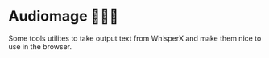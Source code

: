 # Audiomage 🧙🧙‍♂️

Some tools utilites to take output text from WhisperX and make them nice to use in the browser. 



